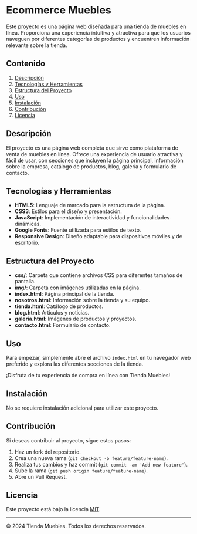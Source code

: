 # Ecommerce Muebles

Este proyecto es una página web diseñada para una tienda de muebles en línea. Proporciona una experiencia intuitiva y atractiva para que los usuarios naveguen por diferentes categorías de productos y encuentren información relevante sobre la tienda.

## Contenido

1. [Descripción](#descripción)
2. [Tecnologías y Herramientas](#tecnologías-y-herramientas)
3. [Estructura del Proyecto](#estructura-del-proyecto)
4. [Uso](#uso)
5. [Instalación](#instalación)
6. [Contribución](#contribución)
7. [Licencia](#licencia)

## Descripción

El proyecto es una página web completa que sirve como plataforma de venta de muebles en línea. Ofrece una experiencia de usuario atractiva y fácil de usar, con secciones que incluyen la página principal, información sobre la empresa, catálogo de productos, blog, galería y formulario de contacto.

## Tecnologías y Herramientas

- **HTML5**: Lenguaje de marcado para la estructura de la página.
- **CSS3**: Estilos para el diseño y presentación.
- **JavaScript**: Implementación de interactividad y funcionalidades dinámicas.
- **Google Fonts**: Fuente utilizada para estilos de texto.
- **Responsive Design**: Diseño adaptable para dispositivos móviles y de escritorio.

## Estructura del Proyecto

- **css/**: Carpeta que contiene archivos CSS para diferentes tamaños de pantalla.
- **img/**: Carpeta con imágenes utilizadas en la página.
- **index.html**: Página principal de la tienda.
- **nosotros.html**: Información sobre la tienda y su equipo.
- **tienda.html**: Catálogo de productos.
- **blog.html**: Artículos y noticias.
- **galeria.html**: Imágenes de productos y proyectos.
- **contacto.html**: Formulario de contacto.

## Uso

Para empezar, simplemente abre el archivo `index.html` en tu navegador web preferido y explora las diferentes secciones de la tienda.

¡Disfruta de tu experiencia de compra en línea con Tienda Muebles!

## Instalación

No se requiere instalación adicional para utilizar este proyecto.

## Contribución

Si deseas contribuir al proyecto, sigue estos pasos:

1. Haz un fork del repositorio.
2. Crea una nueva rama (`git checkout -b feature/feature-name`).
3. Realiza tus cambios y haz commit (`git commit -am 'Add new feature'`).
4. Sube la rama (`git push origin feature/feature-name`).
5. Abre un Pull Request.

## Licencia

Este proyecto está bajo la licencia [MIT](https://opensource.org/licenses/MIT).

---

© 2024 Tienda Muebles. Todos los derechos reservados.
